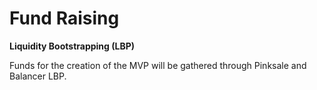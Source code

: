 # Fund Raising

**Liquidity Bootstrapping (LBP)**

Funds for the creation of the MVP will be gathered through Pinksale and Balancer LBP.

